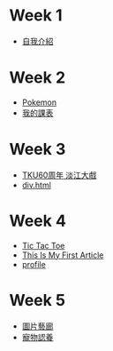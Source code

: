 # Week 1
* [自我介紹](http://127.0.0.1:63739/W01/intro.html)
# Week 2
* [Pokemon](http://127.0.0.1:63739/W02/Pokemon.html)
* [我的課表](http://127.0.0.1:63739/W02/my%20class.html)
# Week 3
* [TKU60周年 淡江大戲](http://127.0.0.1:63739/W03/TKU%2060/TKU%2060.html)
* [div.html](http://127.0.0.1:63739/W03/div.html)

# Week 4
* [Tic Tac Toe](http://127.0.0.1:63739/W04/ttt.html)
* [This Is My First Article](http://127.0.0.1:63739/W04/blog.html)
* [profile](http://127.0.0.1:63739/W04/profile.html)


# Week 5
* [圖片藝廊](http://127.0.0.1:63739/W05/imagegallery.html)
* [寵物認養](http://127.0.0.1:63739/W05/pet.html)
<!--stackedit_data:
eyJoaXN0b3J5IjpbMTg0NzA3ODYyNCw4MDU4NTQxNjBdfQ==
-->